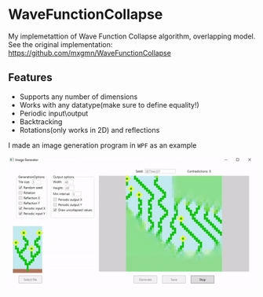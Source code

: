 # WaveFunctionCollapse

My implemetattion of Wave Function Collapse algorithm, overlapping model. See the original implementation: https://github.com/mxgmn/WaveFunctionCollapse

Features
-------

- Supports any number of dimensions
- Works with any datatype(make sure to define equality!)
- Periodic input\output
- Backtracking
- Rotations(only works in 2D) and reflections

I made an image generation program in `WPF` as an example

![](imageGeneration.gif)
